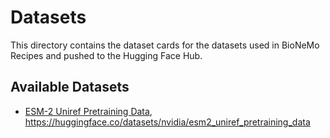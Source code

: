 # Datasets

This directory contains the dataset cards for the datasets used in BioNeMo Recipes and pushed to the Hugging Face Hub.

## Available Datasets

- [ESM-2 Uniref Pretraining Data](./esm2_uniref_pretraining_data.md),
  https://huggingface.co/datasets/nvidia/esm2_uniref_pretraining_data
